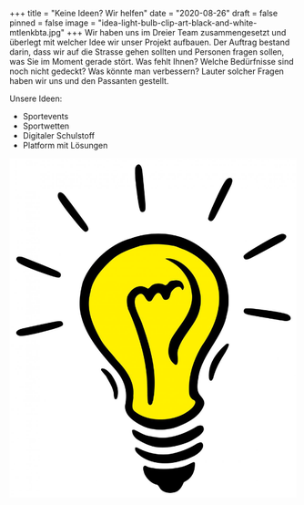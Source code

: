+++
title = "Keine Ideen? Wir helfen"
date = "2020-08-26"
draft = false
pinned = false
image = "idea-light-bulb-clip-art-black-and-white-mtlenkbta.jpg"
+++
Wir haben uns im Dreier Team zusammengesetzt und überlegt mit welcher Idee wir unser Projekt aufbauen. Der Auftrag bestand darin, dass wir auf die Strasse gehen sollten und Personen fragen sollen, was Sie im Moment gerade stört. Was fehlt Ihnen?  Welche Bedürfnisse sind noch nicht gedeckt? Was könnte man verbessern? Lauter solcher Fragen haben wir uns und den Passanten gestellt. 

Unsere Ideen:

* Sportevents
* Sportwetten
* Digitaler Schulstoff
* Platform mit Lösungen

![](idea-light-bulb-clip-art-black-and-white-mtlenkbta.jpg)